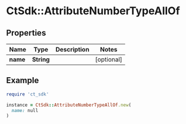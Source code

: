 # CtSdk::AttributeNumberTypeAllOf

## Properties

| Name | Type | Description | Notes |
| ---- | ---- | ----------- | ----- |
| **name** | **String** |  | [optional] |

## Example

```ruby
require 'ct_sdk'

instance = CtSdk::AttributeNumberTypeAllOf.new(
  name: null
)
```

